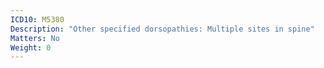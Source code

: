 ```yaml
---
ICD10: M5380
Description: "Other specified dorsopathies: Multiple sites in spine"
Matters: No
Weight: 0
---
```


